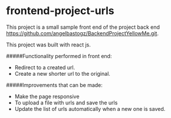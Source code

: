 # frontend-project-urls


This project is a small sample front end of the project back end <https://github.com/angelbastogz/BackendProjectYellowMe.git>.

This project was built with react js.

#####Functionality performed in front end:
+ Redirect to a created url.
+ Create a new shorter url to the original.

#####Improvements that can be made:
+ Make the page responsive
+ To upload a file with urls and save the urls
+ Update the list of urls automatically when a new one is saved.